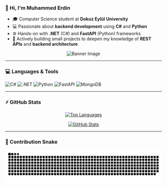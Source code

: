 ### 👋 Hi, I'm Muhammed Erdin

- 🎓 Computer Science student at **Dokuz Eylül University**
- 💻 Passionate about **backend development** using **C#** and **Python**
- ⚙️ Hands-on with **.NET** (C#) and **FastAPI** (Python) frameworks  
- 🌱 Actively building small projects to deepen my knowledge of **REST APIs** and **backend architecture**

<div align="center">
  <img src="https://github.com/MuhammedErdin/MuhammedErdin/assets/157478392/b51cb96a-63ca-4ac0-911d-b478fd59feb0" alt="Banner Image" />
</div>

---

### 💻 Languages & Tools

![C#](https://img.shields.io/badge/c%23-%23239120.svg?style=for-the-badge&logo=csharp&logoColor=white)
![.NET](https://img.shields.io/badge/.NET-5C2D91?style=for-the-badge&logo=.net&logoColor=white)
![Python](https://img.shields.io/badge/python-3670A0?style=for-the-badge&logo=python&logoColor=ffdd54)
![FastAPI](https://img.shields.io/badge/FastAPI-005571?style=for-the-badge&logo=fastapi)
![MongoDB](https://img.shields.io/badge/MongoDB-%234ea94b.svg?style=for-the-badge&logo=mongodb&logoColor=white)

---

### ⚡ GitHub Stats

<p align="center">
  <a href="https://github.com/MuhammedErdin">
    <img src="https://github-readme-stats.vercel.app/api/top-langs/?username=MuhammedErdin&langs_count=10&title_color=460080&text_color=ffffff&icon_color=ffffff&bg_color=000000&hide_border=true&locale=en&custom_title=Top%20Languages" alt="Top Languages" />
  </a>
</p>

<p align="center">
  <a href="https://github.com/MuhammedErdin">
    <img src="https://github-readme-stats.vercel.app/api?username=MuhammedErdin&show_icons=true&hide=prs,issues,contribs&title_color=460080&text_color=ffffff&icon_color=6366f1&bg_color=000000&hide_border=true" alt="GitHub Stats" />
  </a>

---

### 🐍 Contribution Snake

<picture>
  <source media="(prefers-color-scheme: dark)" srcset="https://raw.githubusercontent.com/MuhammedErdin/MuhammedErdin/output/github-contribution-grid-snake-dark.svg">
  <source media="(prefers-color-scheme: light)" srcset="https://raw.githubusercontent.com/MuhammedErdin/MuhammedErdin/output/github-contribution-grid-snake.svg">
  <img alt="GitHub Contribution Snake" src="https://raw.githubusercontent.com/MuhammedErdin/MuhammedErdin/output/github-contribution-grid-snake.svg">
</picture>
